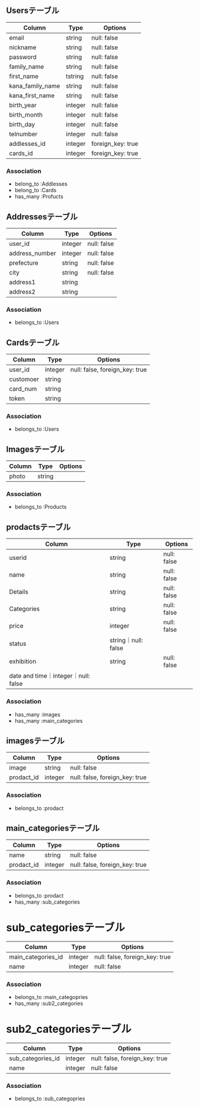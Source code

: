 ## Usersテーブル
|Column|Type|Options|
|------|----|-------|
|email|string|null: false|
|nickname|string|null: false|
|password|string|null: false|
|family_name|string|null: false|
|first_name|tstring|null: false|
|kana_family_name|string|null: false|
|kana_first_name|string|null: false|
|birth_year|integer|null: false|
|birth_month|integer|null: false|
|birth_day|integer|null: false|
|telnumber|integer|null: false|
|addlesses_id|integer|foreign_key: true|
|cards_id|integer|foreign_key: true|
### Association
- belong_to :Addlesses
- belong_to :Cards
- has_many :Profucts
## Addressesテーブル
|Column|Type|Options|
|------|----|-------|
|user_id|integer|null: false|
|address_number|integer|null: false|
|prefecture|string|null: false|
|city|string|null: false|
|address1|string||
|address2|string||
### Association
- belongs_to :Users

## Cardsテーブル
|Column|Type|Options|
|------|----|-------|
|user_id|integer|null: false, foreign_key: true|
|customoer|string||
|card_num|string||
|token|string||
### Association
- belongs_to :Users

## Imagesテーブル
|Column|Type|Options|
|------|----|-------|
|photo|string||
### Association
- belongs_to :Products 

## prodactsテーブル

|Column|Type|Options|
|------|----|-------|
|userid|string|null: false|
|name|string|null: false|
|Details|string|null: false|
|Categories|string|null: false|
|price|integer|null: false|
|status|string｜null: false|
|exhibition|string|null: false|
|date and time｜integer｜null: false|

### Association
- has_many :images
- has_many :main_categories


## imagesテーブル
|Column|Type|Options|
|------|----|-------|
|image|string|null: false|
|prodact_id|integer|null: false, foreign_key: true|
### Association
- belongs_to :prodact

## main_categoriesテーブル

|Column|Type|Options|
|------|----|-------|
|name|string|null: false|
|prodact_id|integer|null: false, foreign_key: true|

### Association
- belongs_to :prodact
- has_many :sub_categories


# sub_categoriesテーブル

|Column|Type|Options|
|------|----|-------|
|main_categories_id|integer|null: false, foreign_key: true|
|name|integer|null: false|

### Association
- belongs_to :main_categopries
- has_many :sub2_categories



# sub2_categoriesテーブル

|Column|Type|Options|
|------|----|-------|
|sub_categories_id|integer|null: false, foreign_key: true|
|name|integer|null: false|

### Association
- belongs_to :sub_categopries